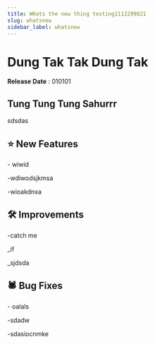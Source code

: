 ```yaml
---
title: WHats the new thing testing1112299821
slug: whatsnew
sidebar_label: whatsnew
---
```

# Dung Tak Tak Dung Tak

**Release Date** : 010101

## Tung Tung Tung Sahurrr

sdsdas

## ⭐ New Features

\- wiwid

\-wdiwodsjkmsa

\-wioakdnxa

## 🛠️ Improvements

\-catch me

_if

_sjdsda

## 🕷️ Bug Fixes

\- oalals

\-sdadw 

\-sdasiocnmke
